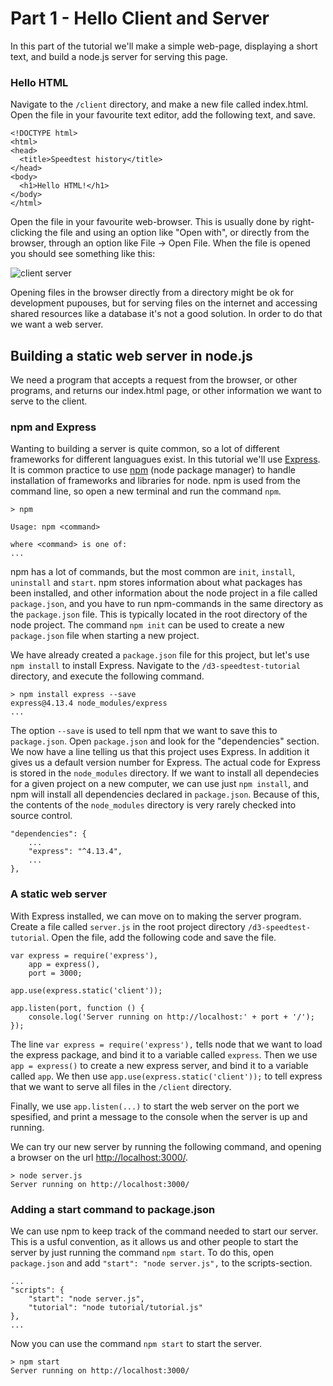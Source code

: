 Part 1 - Hello Client and Server
================================

In this part of the tutorial we'll make a simple web-page, displaying a short text, and build a node.js server for serving this page.


### Hello HTML

Navigate to the `/client` directory, and make a new file called index.html. Open the file in your favourite text editor, add the following text, and save.

```
<!DOCTYPE html>
<html>
<head>
  <title>Speedtest history</title>
</head>
<body>
  <h1>Hello HTML!</h1>
</body>
</html>
```

Open the file in your favourite web-browser. This is usually done by right-clicking the file and using an option like "Open with", or directly from the browser, through an option like File -> Open File. When the file is opened you should see something like this:

![client server](/img/hello_html.png)

Opening files in the browser directly from a directory might be ok for development pupouses, but for serving files on the internet and accessing shared resources like a database it's not a good solution. In order to do that we want a web server.


Building a static web server in node.js
---------------------------------------

We need a program that accepts a request from the browser, or other programs, and returns our index.html page, or other information we want to serve to the client.


### npm and Express

Wanting to building a server is quite common, so a lot of different frameworks for different languagues exist. In this tutorial we'll use [Express](http://expressjs.com/). It is common practice to use [npm](https://www.npmjs.com/) (node package manager) to handle installation of frameworks and libraries for node. npm is used from the command line, so open a new terminal and run the command `npm`.

```
> npm

Usage: npm <command>

where <command> is one of:
...

```

npm has a lot of commands, but the most common are `init`, `install`, `uninstall` and `start`. npm stores information about what packages has been installed, and other information about the node project in a file called `package.json`, and you have to run npm-commands in the same directory as the `package.json` file. This is typically located in the root directory of the node project. The command `npm init` can be used to create a new `package.json` file when starting a new project.

We have already created a `package.json` file for this project, but let's use `npm install` to install Express. Navigate to the `/d3-speedtest-tutorial` directory, and execute the following command.

```
> npm install express --save
express@4.13.4 node_modules/express
...
```

The option `--save` is used to tell npm that we want to save this to `package.json`. Open `package.json` and look for the "dependencies" section. We now have a line telling us that this project uses Express. In addition it gives us a default version number for Express. The actual code for Express is stored in the `node_modules` directory. If we want to install all dependecies for a given project on a new computer, we can use just `npm install`, and npm will install all dependencies declared in `package.json`. Because of this, the contents of the `node_modules` directory is very rarely checked into source control.

```
"dependencies": {
	...
    "express": "^4.13.4",
    ...
},
```


### A static web server

With Express installed, we can move on to making the server program. Create a file called `server.js` in the root project directory `/d3-speedtest-tutorial`. Open the file, add the following code and save the file.

```
var express = require('express'),
    app = express(),
    port = 3000;

app.use(express.static('client'));

app.listen(port, function () {
    console.log('Server running on http://localhost:' + port + '/');
});
```

The line `var express = require('express'),` tells node that we want to load the express package, and bind it to a variable called `express`. Then we use `app = express()` to create a new express server, and bind it to a variable called `app`. We then use `app.use(express.static('client'));` to tell express that we want to serve all files in the `/client` directory.

Finally, we use `app.listen(...)` to start the web server on the port we spesified, and print a message to the console when the server is up and running.

We can try our new server by running the following command, and opening a browser on the url [http://localhost:3000/](http://localhost:3000/).

```
> node server.js
Server running on http://localhost:3000/
```


### Adding a start command to package.json

We can use npm to keep track of the command needed to start our server. This is a usful convention, as it allows us and other people to start the server by just running the command `npm start`. To do this, open `package.json` and add `"start": "node server.js",` to the scripts-section.


```
...
"scripts": {
    "start": "node server.js",
    "tutorial": "node tutorial/tutorial.js"
},
...
```

Now you can use the command `npm start` to start the server.

```
> npm start
Server running on http://localhost:3000/
```
